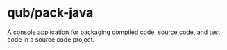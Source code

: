 # qub/pack-java
A console application for packaging compiled code, source code, and test code in a source code project.
